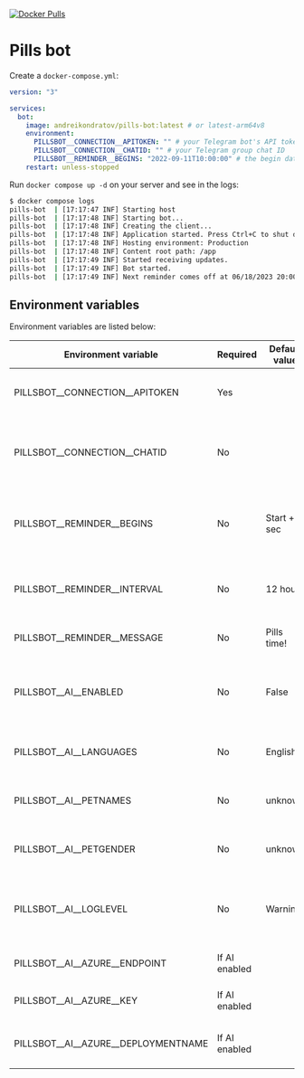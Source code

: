 [![Docker Pulls](https://img.shields.io/docker/pulls/andreikondratov/pills-bot)](https://hub.docker.com/r/andreikondratov/pills-bot)

# Pills bot

Create a `docker-compose.yml`:

```yml
version: "3"

services:
  bot:
    image: andreikondratov/pills-bot:latest # or latest-arm64v8
    environment:
      PILLSBOT__CONNECTION__APITOKEN: "" # your Telegram bot's API token
      PILLSBOT__CONNECTION__CHATID: "" # your Telegram group chat ID
      PILLSBOT__REMINDER__BEGINS: "2022-09-11T10:00:00" # the begin date and time (local)
    restart: unless-stopped
```

Run `docker compose up -d` on your server and see in the logs:

```sh
$ docker compose logs
pills-bot  | [17:17:47 INF] Starting host
pills-bot  | [17:17:48 INF] Starting bot...
pills-bot  | [17:17:48 INF] Creating the client...
pills-bot  | [17:17:48 INF] Application started. Press Ctrl+C to shut down.
pills-bot  | [17:17:48 INF] Hosting environment: Production
pills-bot  | [17:17:48 INF] Content root path: /app
pills-bot  | [17:17:49 INF] Started receiving updates.
pills-bot  | [17:17:49 INF] Bot started.
pills-bot  | [17:17:49 INF] Next reminder comes off at 06/18/2023 20:00:00
```

## Environment variables

Environment variables are listed below:

|Environment variable|Required|Default value|Description|
|---|---|---|---|
|PILLSBOT__CONNECTION__APITOKEN|Yes||The API token for your bot in Telegram|
|PILLSBOT__CONNECTION__CHATID|No||Ignore messages from chats or users other than this one|
|PILLSBOT__REMINDER__BEGINS|No|Start + 5 sec|The local date and time after which to schedule reminders|
|PILLSBOT__REMINDER__INTERVAL|No|12 hours|The interval after which a new reminder will be sent|
|PILLSBOT__REMINDER__MESSAGE|No|Pills time!|The default message to send|
|PILLSBOT__AI__ENABLED|No|False|Enabled AI features (requires a model in Azure OpenAI)|
|PILLSBOT__AI__LANGUAGES|No|English|Comma-separated list of languages|
|PILLSBOT__AI__PETNAMES|No|unknown|The name(s) the cat is called|
|PILLSBOT__AI__PETGENDER|No|unknown|The gender of the cat (male or female)|
|PILLSBOT__AI__LOGLEVEL|No|Warning|The minimum log level for Semantic Kernel diagnostics|
|PILLSBOT__AI__AZURE__ENDPOINT|If AI enabled||The Azure OpenAI endpoint|
|PILLSBOT__AI__AZURE__KEY|If AI enabled||The Azure OpenAI API key|
|PILLSBOT__AI__AZURE__DEPLOYMENTNAME|If AI enabled||The Azure OpenAI deployment name|
